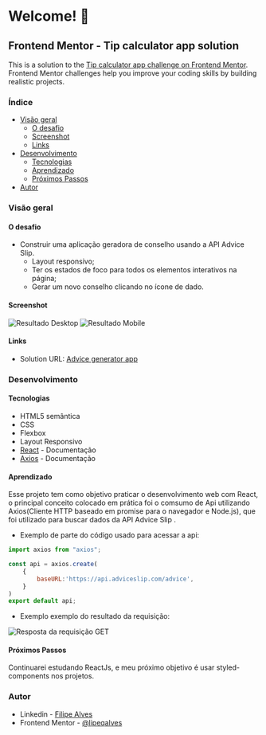 # Welcome! 👋

## Frontend Mentor - Tip calculator app solution

This is a solution to the [Tip calculator app challenge on Frontend Mentor](https://www.frontendmentor.io/challenges/tip-calculator-app-ugJNGbJUX). Frontend Mentor challenges help you improve your coding skills by building realistic projects.

### Índice

- [Visão geral](#visão-geral)
  - [O desafio](#o-desafio)
  - [Screenshot](#screenshot)
  - [Links](#links)
- [Desenvolvimento](#desenvolvimento)
  - [Tecnologias](#tecnologias)
  - [Aprendizado](#aprendizado)
  - [Próximos Passos](#próximos-passos)
- [Autor](#autor)

### Visão geral

#### O desafio

- Construir uma aplicação geradora de conselho usando a API Advice Slip.
  - Layout responsivo;
  - Ter os estados de foco para todos os elementos interativos na página;
  - Gerar um novo conselho clicando no ícone de dado.

#### Screenshot

![Resultado Desktop](./images/image-1.png)
![Resultado Mobile](./images/image-2.png)

#### Links

- Solution URL: [Advice generator app](https://advice-generator-nu-three.vercel.app/)

### Desenvolvimento

#### Tecnologias

- HTML5 semântica
- CSS
- Flexbox
- Layout Responsivo
- [React](https://reactjs.org/) - Documentação
- [Axios](https://axios-http.com/ptbr/docs/intro) - Documentação

#### Aprendizado

Esse projeto tem como objetivo praticar o desenvolvimento web com React, o principal conceito colocado em prática foi o comsumo de Api utilizando  Axios(Cliente HTTP baseado em promise para o navegador e Node.js), que foi utilizado para buscar dados da API Advice Slip .

- Exemplo de parte do código usado para acessar a api:

```js
import axios from "axios";

const api = axios.create(
    {
        baseURL:'https://api.adviceslip.com/advice',
    }
)
export default api;
```

- Exemplo exemplo do resultado da requisição:

![Resposta da requisição GET](./images/image.png)

#### Próximos Passos

Continuarei estudando ReactJs, e meu próximo objetivo é usar styled-components nos projetos.

### Autor

- Linkedin - [Filipe Alves](https://www.linkedin.com/in/filipeqalves/)
- Frontend Mentor - [@lipeqalves](https://www.frontendmentor.io/profile/lipeqalves)